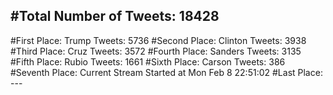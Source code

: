 #Total Number of Tweets: 18428 
---
#First Place: Trump Tweets: 5736
#Second Place: Clinton Tweets: 3938
#Third Place: Cruz Tweets: 3572
#Fourth Place: Sanders Tweets: 3135
#Fifth Place: Rubio Tweets: 1661
#Sixth Place: Carson Tweets: 386
#Seventh Place: Current Stream Started at Mon Feb  8 22:51:02
#Last Place: ---
